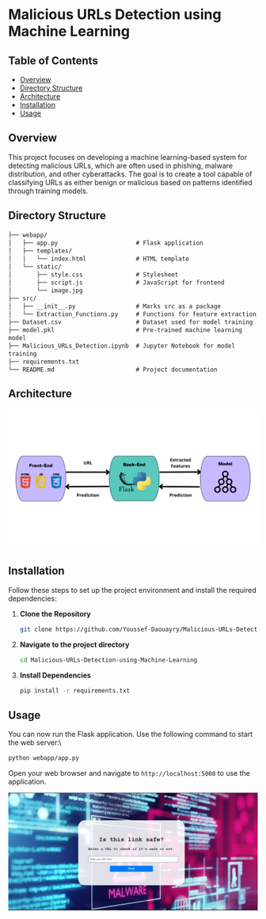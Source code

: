 # Malicious URLs Detection using Machine Learning

<h2>Table of Contents</h2>
  <ul>
    <li><a href="#overview">Overview</a></li>
    <li><a href="#directory-structure">Directory Structure</a></li>
    <li><a href="#architecture">Architecture</a></li>
    <li><a href="#installation">Installation</a></li>
    <li><a href="#usage">Usage</a></li>
  </ul>

<h2 id="overview">Overview</h2>
  This project focuses on developing a machine learning-based system for detecting malicious URLs, which are often used in phishing, malware distribution, and other cyberattacks. The goal is to create a tool capable of classifying URLs as either benign or malicious based on patterns identified through training models.

<h2 id="directory-structure">Directory Structure</h2>


```plaintext
├── webapp/
│   ├── app.py                      # Flask application
│   ├── templates/
│   │   └── index.html              # HTML template
│   └── static/
│       ├── style.css               # Stylesheet            
│       ├── script.js               # JavaScript for frontend
│       └── image.jpg
├── src/
│   ├── __init__.py                 # Marks src as a package
│   └── Extraction_Functions.py     # Functions for feature extraction
├── Dataset.csv                     # Dataset used for model training
├── model.pkl                       # Pre-trained machine learning model
├── Malicious_URLs_Detection.ipynb  # Jupyter Notebook for model training
├── requirements.txt                
└── README.md                       # Project documentation
```


<h2 id="architecture">Architecture</h2>
  <img src="images/architecture.png" alt="Project Architecture">
  
<h2 id="installation">Installation</h2>
Follow these steps to set up the project environment and install the required dependencies:

1. **Clone the Repository**
   
   ```bash
   git clone https://github.com/Youssef-Daouayry/Malicious-URLs-Detection-using-Machine-Learning
   ```
3. **Navigate to the project directory**
   
   ```bash
   cd Malicious-URLs-Detection-using-Machine-Learning
   ```
5. **Install Dependencies**
   
   ```bash
   pip install -r requirements.txt
   ```

<h2 id="usage">Usage</h2>

You can now run the Flask application. Use the following command to start the web server:\

  ```bash
  python webapp/app.py
  ```

Open your web browser and navigate to ```http://localhost:5000``` to use the application.

<img src="images/UI.jpg" alt="UI">









